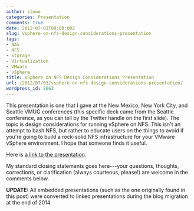 ```yaml
---
author: slowe
categories: Presentation
comments: true
date: 2012-07-03T09:00:00Z
slug: vsphere-on-nfs-design-considerations-presentation
tags:
- NAS
- NFS
- Storage
- Virtualization
- VMware
- vSphere
title: vSphere on NFS Design Considerations Presentation
url: /2012/07/03/vsphere-on-nfs-design-considerations-presentation/
wordpress_id: 2663
---
```


This presentation is one that I gave at the New Mexico, New York City, and Seattle VMUG conferences (this specific deck came from the Seattle conference, as you can tell by the Twitter handle on the first slide). The topic is design considerations for running vSphere on NFS. This isn't an attempt to bash NFS, but rather to educate users on the things to avoid if you're going to build a rock-solid NFS infrastructure for your VMware vSphere environment. I hope that someone finds it useful.

Here is [a link to the presentation][1].

My standard closing statements goes here---your questions, thoughts, corrections, or clarification (always courteous, please!) are welcome in the comments below.

**UPDATE:** All embedded presentations (such as the one originally found in this post) were converted to linked presentations during the blog migration at the end of 2014.

[1]: http://www.slideshare.net/lowescott/2012-0618seavspherenasdesign
